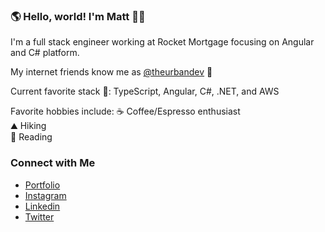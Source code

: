 ### 🌎 Hello, world! I'm Matt 👋🏾
I'm a full stack engineer working at Rocket Mortgage focusing on Angular and C# platform. 

My internet friends know me as [@theurbandev](https://www.instagram.com/theurbandev/) 👾


Current favorite stack 🥞: TypeScript, Angular, C#, .NET, and AWS

Favorite hobbies include:
☕ Coffee/Espresso enthusiast <br>
⛰️ Hiking <br>
📖 Reading <br>


### Connect with Me
- [Portfolio](https://theurbandev.github.io/theurbandev.com/) <br/>
- [Instagram](https://www.instagram.com/theurbandev) <br/>
- [Linkedin](https://www.linkedin.com/in/matthew-joseph-1456a21a7/) <br/>
- [Twitter](https://twitter.com/theurbandev) <br/>
